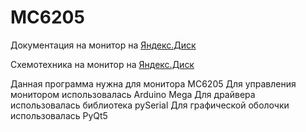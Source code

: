 # MC6205

Документация на монитор на [Яндекс.Диск][1]

Cхемотехника на монитор на [Яндекс.Диск][1]

Данная программа нужна для монитора МС6205
Для управления монитором использовалась Arduino Mega
Для драйвера использовалась библиотека pySerial
Для графической оболочки использовалась PyQt5

[1]: https://yadi.sk/i/YtAUX4yRDnhR_A
[2]: https://yadi.sk/i/I1xAhF8W52e-8Q
